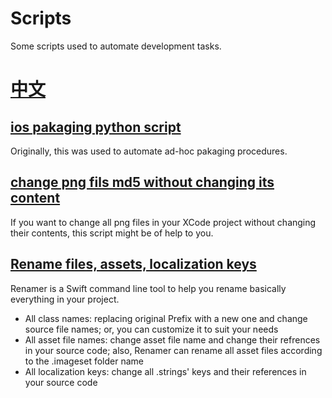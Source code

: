 # Scripts

Some scripts used to automate development tasks.

# [中文](./README-zh.md)

## [ios pakaging python script](./ios-pakging/)

Originally, this was used to automate ad-hoc pakaging procedures. 

## [change png fils md5 without changing its content](./png-md5-change/)

If you want to change all png files in your XCode project without changing their contents, this script might be of help to you.

## [Rename files, assets, localization keys](./Renamer)

Renamer is a Swift command line tool to help you rename basically everything in your project. 

- All class names: replacing original Prefix with a new one and change source file names; or, you can customize it to suit your needs
- All asset file names: change asset file name and change their refrences in your source code; also, Renamer can rename all asset files according to the .imageset folder name
- All localization keys: change all .strings' keys and their references in your source code

